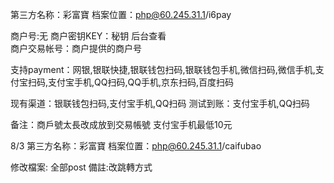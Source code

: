 第三方名称：彩富寶 
档案位置：php@60.245.31.1/i6pay
 
商户号:无
商户密钥KEY：秘钥 后台查看  
商户交易帐号：商户提供的商户号  
 
支持payment：网银,银联快捷,银联钱包扫码,银联钱包手机,微信扫码,微信手机,支付宝扫码,支付宝手机,QQ扫码,QQ手机,京东扫码,百度扫码
 
现有渠道：银联钱包扫码,支付宝手机,QQ扫码
测试到账：支付宝手机,QQ扫码
  
备注：商戶號太長改成放到交易帳號
 支付宝手机最低10元
 
8/3
第三方名称：彩富寶
档案位置：php@60.245.31.1/caifubao

修改檔案: 全部post
備註:改跳轉方式